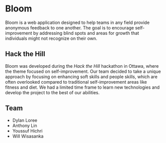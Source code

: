 # Bloom
Bloom is a web application designed to help teams in any field provide anonymous feedback to one another. The goal is to encourage self-improvement by addressing blind spots and areas for growth that individuals might not recognize on their own.

## Hack the Hill
Bloom was developed during the *Hack the Hill* hackathon in Ottawa, where the theme focused on self-improvement. Our team decided to take a unique approach by focusing on enhancing soft skills and people skills, which are often overlooked compared to traditional self-improvement areas like fitness and diet. We had a limited time frame to learn new technologies and develop the project to the best of our abilities.

## Team

- Dylan Loree
- Anthony Lin
- Youssuf Hichri
- Will Wisasanka
